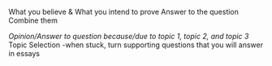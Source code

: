 What you believe & What you intend to prove
Answer to the question
Combine them

 *Opinion/Answer to question because/due to topic 1, topic 2, and topic 3* 
 Topic Selection
 -when stuck, turn supporting questions that you will answer in essays
 
